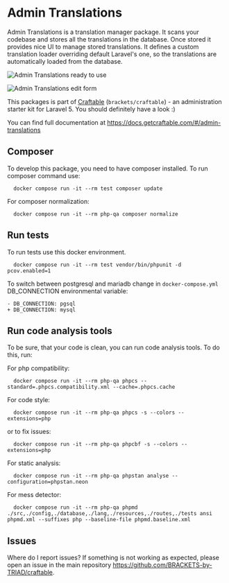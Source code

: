 # Admin Translations

Admin Translations is a translation manager package. It scans your codebase and stores all the translations in the database. Once stored it provides nice UI to manage stored translations. It defines a custom translation loader overriding default Laravel's one, so the translations are automatically loaded from the database.

![Admin Translations ready to use](https://docs.getcraftable.com/assets/admin-translations-1.png "Admin Translations ready to use")

![Admin Translations edit form](https://docs.getcraftable.com/assets/admin-translations-2.png "Admin Translations edit form")

This packages is part of [Craftable](https://github.com/BRACKETS-by-TRIAD/craftable) (`brackets/craftable`) - an administration starter kit for Laravel 5. You should definitely have a look :)

You can find full documentation at https://docs.getcraftable.com/#/admin-translations

## Composer

To develop this package, you need to have composer installed. To run composer command use:
```shell
  docker compose run -it --rm test composer update
```

For composer normalization:
```shell
  docker compose run -it --rm php-qa composer normalize
```

## Run tests

To run tests use this docker environment.
```shell
  docker compose run -it --rm test vendor/bin/phpunit -d pcov.enabled=1
```

To switch between postgresql and mariadb change in `docker-compose.yml` DB_CONNECTION environmental variable:
```git
- DB_CONNECTION: pgsql
+ DB_CONNECTION: mysql
```

## Run code analysis tools

To be sure, that your code is clean, you can run code analysis tools. To do this, run:

For php compatibility:
```shell
  docker compose run -it --rm php-qa phpcs --standard=.phpcs.compatibility.xml --cache=.phpcs.cache
```

For code style:
```shell
  docker compose run -it --rm php-qa phpcs -s --colors --extensions=php
```

or to fix issues:
```shell
  docker compose run -it --rm php-qa phpcbf -s --colors --extensions=php
```

For static analysis:
```shell
  docker compose run -it --rm php-qa phpstan analyse --configuration=phpstan.neon
```

For mess detector:
```shell
  docker compose run -it --rm php-qa phpmd ./src,./config,./database,./lang,./resources,./routes,./tests ansi phpmd.xml --suffixes php --baseline-file phpmd.baseline.xml
```

## Issues
Where do I report issues?
If something is not working as expected, please open an issue in the main repository https://github.com/BRACKETS-by-TRIAD/craftable.
